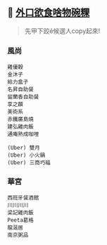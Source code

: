 ## :dart: [外口欲食啥物碗粿](https://ohmyluck.com/zh-tw/)
> 先甲下跤ê候選人copy起來!

### 風尚
```
雞優穀
金沐子
給力盒子
名昇自助餐
留蘭香自助餐
享之饌
美術系
赤鐵廣島燒
建弘雞肉飯
通庵熟成咖哩

(Uber) 雙月
(Uber) 小火鍋
(Uber) 三商巧福
```

### 華宮
```
西班牙餐酒館
川川川川
梁記雞肉飯
Peeta葛格
龍涎居
南京粥品
```
